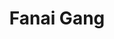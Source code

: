 ---
title: "Fanai Gang"
title_bn: "ফানাই গাং"
description: "It started flowing from several streams at Muraichora Bazar of Sylhet and flows upto Bhabanipur."
---
